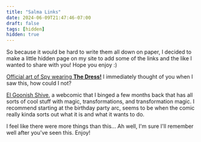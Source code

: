 ```yaml
---
title: "Salma Links"
date: 2024-06-09T21:47:46-07:00
draft: false
tags: [hidden]
hidden: true
---
```


So because it would be hard to write them all down on paper, I decided to make
a little hidden page on my site to add some of the links and the like I wanted
to share with you! Hope you enjoy :)

[Official art of Spy wearing **The Dress!**](https://store.steampowered.com/sale/steam20#SaleSection_46354)
I immediately thought of you when I saw this, how could I not?

[El Goonish Shive](https://www.egscomics.com/), a webcomic that I binged a few
months back that has all sorts of cool stuff with magic, transformations, and
transformation magic. I recommend starting at the birthday party arc, seems to
be when the comic really kinda sorts out what it is and what it wants to do.

I feel like there were more things than this... Ah well, I'm sure I'll remember
well after you've seen this. Enjoy!
